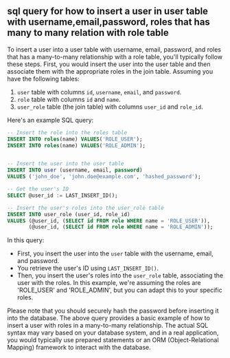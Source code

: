 
## sql query for how to insert a user in user table with username,email,password, roles that has many to many relation with role table

To insert a user into a user table with username, email, password, and roles that has a many-to-many relationship with a role table, you'll typically follow these steps. First, you would insert the user into the user table and then associate them with the appropriate roles in the join table. Assuming you have the following tables:

1. `user` table with columns `id`, `username`, `email`, and `password`.
2. `role` table with columns `id` and `name`.
3. `user_role` table (the join table) with columns `user_id` and `role_id`.

Here's an example SQL query:

```sql
-- Insert the role into the roles table
INSERT INTO roles(name) VALUES('ROLE_USER');
INSERT INTO roles(name) VALUES('ROLE_ADMIN');


-- Insert the user into the user table
INSERT INTO user (username, email, password)
VALUES ('john_doe', 'john.doe@example.com', 'hashed_password');

-- Get the user's ID
SELECT @user_id := LAST_INSERT_ID();

-- Insert the user's roles into the user_role table
INSERT INTO user_role (user_id, role_id)
VALUES (@user_id, (SELECT id FROM role WHERE name = 'ROLE_USER')),
       (@user_id, (SELECT id FROM role WHERE name = 'ROLE_ADMIN'));
```

In this query:

- First, you insert the user into the `user` table with the username, email, and password.
- You retrieve the user's ID using `LAST_INSERT_ID()`.
- Then, you insert the user's roles into the `user_role` table, associating the user with the roles. In this example, we're assuming the roles are 'ROLE_USER' and 'ROLE_ADMIN', but you can adapt this to your specific roles.

Please note that you should securely hash the password before inserting it into the database. The above query provides a basic example of how to insert a user with roles in a many-to-many relationship. The actual SQL syntax may vary based on your database system, and in a real application, you would typically use prepared statements or an ORM (Object-Relational Mapping) framework to interact with the database.